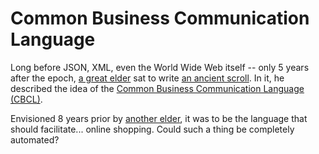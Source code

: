 # Common Business Communication Language

Long before JSON, XML, even the World Wide Web itself -- only 5 years after the epoch, [a great elder](https://en.wikipedia.org/wiki/John_McCarthy_(computer_scientist)) sat to write [an ancient scroll](http://www-formal.stanford.edu/jmc/cbcl2/cbcl2.html). In it, he described the idea of the [Common Business Communication Language (CBCL)](https://en.wikipedia.org/wiki/Common_Business_Communication_Language).

Envisioned 8 years prior by [another elder](https://en.wikipedia.org/wiki/Paul_Baran), it was to be the language that should facilitate... online shopping. Could such a thing be completely automated?